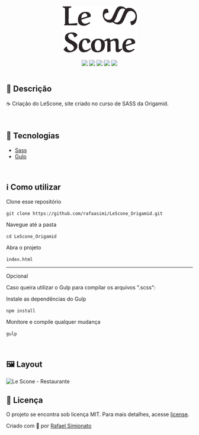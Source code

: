 <div align='center'>
<img src='./img/lescone.png'>

<br>
<br>

<div marginTop='10px'>
    <img src="https://img.shields.io/github/repo-size/rafaasimi/LeScone_Origamid">
    <img src="https://img.shields.io/github/last-commit/rafaasimi/LeScone_Origamid">
    <img src="https://img.shields.io/github/languages/count/rafaasimi/LeScone_Origamid">
    <img src="https://img.shields.io/github/languages/top/rafaasimi/LeScone_Origamid">
    <img src="https://img.shields.io/github/license/rafaasimi/LeScone_Origamid">
</div>

</div>

</br>

<h2>🔖 Descrição</h2>
<p>☕ Criação do LeScone, site criado no curso de SASS da Origamid.</p>


</br>

<h2>🚀 Tecnologias</h2>
<ul>
    <li><a href="https://sass-lang.com/" target="_blank">Sass</a></li>
    <li><a href="https://gulpjs.com/" target="_blank">Gulp</a></li>
</ul>

<br>

<h2>ℹ️ Como utilizar</h2>

Clone esse repositório

```git clone https://github.com/rafaasimi/LeScone_Origamid.git```

Navegue até a pasta

```cd LeScone_Origamid```

Abra o projeto

```index.html```

<hr>
Opcional

Caso queira utilizar o Gulp para compilar os arquivos ".scss":

Instale as dependências do Gulp

```npm install```

Monitore e compile qualquer mudança

```gulp```


<br>

<h2>🖼 Layout</h2>
<img src="./img/layout.png" alt="Le Scone - Restaurante">

<br>

<h2>📝 Licença</h2>

<p>O projeto se encontra sob licença MIT. Para mais detalhes, acesse <a href="LICENSE">license</a>.</p>
<p>
Criado com 💙 por <a href="https://github.com/rafaasimi/" target="_blank">Rafael Simionato</a></p>